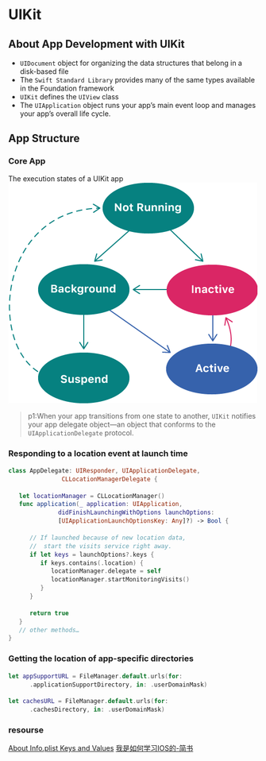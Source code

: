 # UIKit

## About App Development with UIKit

* `UIDocument` object for organizing the data structures that belong in a disk-based file
* The `Swift Standard Library` provides many of the same types available in the Foundation framework
* `UIKit` defines the `UIView` class
* The `UIApplication` object runs your app’s main event loop and manages your app’s overall life cycle.

## App Structure

### Core App

The execution states of a UIKit app
![The execution states of a UIKit app](IOS/1.png)

> p1:When your app transitions from one state to another, `UIKit` notifies your app delegate object—an object that conforms to the `UIApplicationDelegate` protocol.

### Responding to a location event at launch time

```swift
class AppDelegate: UIResponder, UIApplicationDelegate, 
               CLLocationManagerDelegate {
    
   let locationManager = CLLocationManager()
   func application(_ application: UIApplication,
              didFinishLaunchingWithOptions launchOptions:
              [UIApplicationLaunchOptionsKey: Any]?) -> Bool {
       
      // If launched because of new location data,
      //  start the visits service right away.
      if let keys = launchOptions?.keys {
         if keys.contains(.location) {
            locationManager.delegate = self
            locationManager.startMonitoringVisits()
         }
      }
       
      return true
   }
   // other methods…
}
```

### Getting the location of app-specific directories


```swift
let appSupportURL = FileManager.default.urls(for: 
      .applicationSupportDirectory, in: .userDomainMask)

let cachesURL = FileManager.default.urls(for: 
      .cachesDirectory, in: .userDomainMask)
```

### resourse

[About Info.plist Keys and Values](https://developer.apple.com/library/archive/documentation/General/Reference/InfoPlistKeyReference/Introduction/Introduction.html#//apple_ref/doc/uid/TP40009247)
[我是如何学习IOS的-简书](https://www.jianshu.com/p/9a502d58dc1a)

